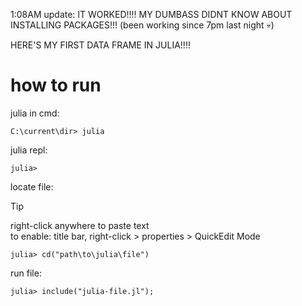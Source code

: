 1:08AM update: IT WORKED!!!! MY DUMBASS DIDNT KNOW ABOUT INSTALLING PACKAGES!!!
(been working since 7pm last night 💀)

HERE'S MY FIRST DATA FRAME IN JULIA!!!!

# how to run
julia in cmd:
```
C:\current\dir> julia
```
julia repl:
```
julia>
```
locate file:
> [!TIP]
> right-click anywhere to paste text  
> to enable: title bar, right-click > properties > QuickEdit Mode
```
julia> cd("path\to\julia\file")
```
run file:
```
julia> include("julia-file.jl");
```
